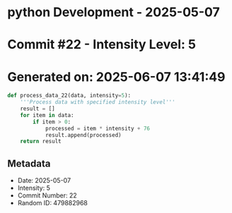 ﻿# python Development - 2025-05-07
# Commit #22 - Intensity Level: 5
# Generated on: 2025-06-07 13:41:49
```python
def process_data_22(data, intensity=5):
    '''Process data with specified intensity level'''
    result = []
    for item in data:
        if item > 0:
            processed = item * intensity + 76
            result.append(processed)
    return result
```
## Metadata
- Date: 2025-05-07
- Intensity: 5
- Commit Number: 22
- Random ID: 479882968
